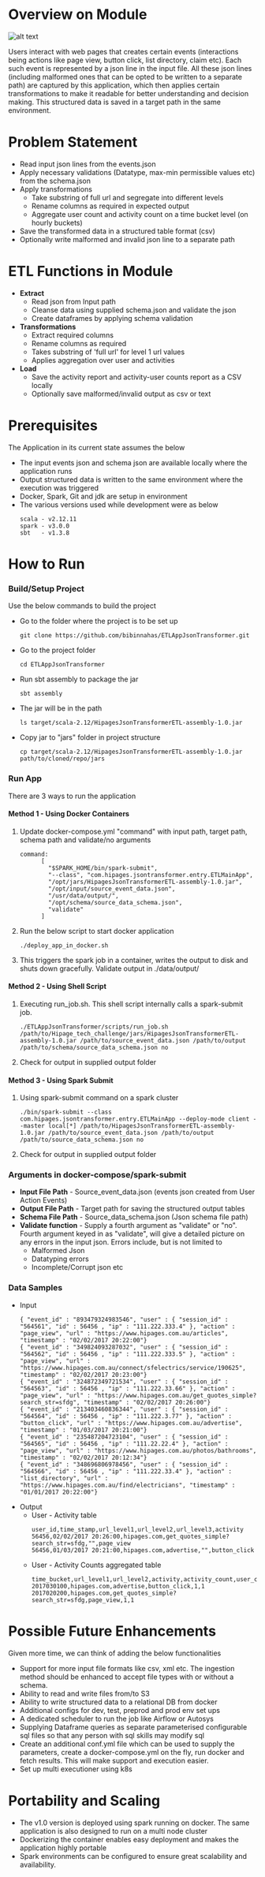 # Overview on Module
![alt text](https://github.com/bibinnahas/ETLAppJsonTransformer/blob/master/src/main/resources/WF_Hipages.png)

Users interact with web pages that creates certain events (interactions being actions like page view, button click, list directory, claim etc). Each such event is represented by a json line in the input file. All these json lines (including malformed ones that can be opted to be written to a separate path) are captured by this application, which then applies certain transformations to make it readable for better understanding and decision making. This structured data is saved in a target path in the same environment.   
# Problem Statement
- Read input json lines from the events.json
- Apply necessary validations (Datatype, max-min permissible values etc) from the schema.json
- Apply transformations
   * Take substring of full url and segregate into different levels
   * Rename columns as required in expected output
   * Aggregate user count and activity count on a time bucket level (on hourly buckets)
- Save the transformed data in a structured table format (csv)
- Optionally write malformed and invalid json line to a separate path
# ETL Functions in Module
- **Extract**
  * Read json from Input path
  * Cleanse data using supplied schema.json and validate the json
  * Create dataframes by applying schema validation
- **Transformations**
  * Extract required columns
  * Rename columns as required
  * Takes substring of 'full url' for level 1 url values
  * Applies aggregation over user and activities
- **Load**
  * Save the activity report and activity-user counts report as a CSV locally
  * Optionally save malformed/invalid output as csv or text
# Prerequisites
The Application in its current state assumes the below
- The input events json and schema json are available locally where the application runs
- Output structured data is written to the same environment where the execution was triggered
- Docker, Spark, Git and jdk are setup in environment
- The various versions used while development were as below
    ```
    scala - v2.12.11
    spark - v3.0.0
    sbt   - v1.3.8
    ```
# How to Run
### Build/Setup Project
Use the below commands to build the project
- Go to the folder where the project is to be set up
   ```
   git clone https://github.com/bibinnahas/ETLAppJsonTransformer.git
   ```
- Go to the project folder
   ```
   cd ETLAppJsonTransformer
   ```
- Run sbt assembly to package the jar
   ```
   sbt assembly
   ```
- The jar will be in the path
   ```
   ls target/scala-2.12/HipagesJsonTransformerETL-assembly-1.0.jar
   ```
- Copy jar to "jars" folder in project structure
   ```
   cp target/scala-2.12/HipagesJsonTransformerETL-assembly-1.0.jar path/to/cloned/repo/jars
   ```
### Run App
There are 3 ways to run the application
#### Method 1 - Using Docker Containers
1. Update docker-compose.yml "command" with input path, target path, schema path and validate/no arguments
    ```
    command:
          [
            "$SPARK_HOME/bin/spark-submit",
            "--class", "com.hipages.jsontransformer.entry.ETLMainApp",
            "/opt/jars/HipagesJsonTransformerETL-assembly-1.0.jar",
            "/opt/input/source_event_data.json",
            "/usr/data/output/",
            "/opt/schema/source_data_schema.json",
            "validate"
          ]

    ```
2. Run the below script to start docker application
    ```
    ./deploy_app_in_docker.sh
    ```
3. This triggers the spark job in a container, writes the output to disk and shuts down gracefully. Validate output in ./data/output/
#### Method 2 - Using Shell Script
1. Executing run_job.sh. This shell script internally calls a spark-submit job.
    ```
   ./ETLAppJsonTransformer/scripts/run_job.sh /path/to/Hipage_tech_challenge/jars/HipagesJsonTransformerETL-assembly-1.0.jar /path/to/source_event_data.json /path/to/output /path/to/schema/source_data_schema.json no
   ```
2. Check for output in supplied output folder 
#### Method 3 - Using Spark Submit
1. Using spark-submit command on a spark cluster
    ```
   ./bin/spark-submit --class com.hipages.jsontransformer.entry.ETLMainApp --deploy-mode client --master local[*] /path/to/HipagesJsonTransformerETL-assembly-1.0.jar /path/to/source_event_data.json /path/to/output /path/to/source_data_schema.json no
   ```
2. Check for output in supplied output folder
### Arguments in docker-compose/spark-submit
- **Input File Path** - Source_event_data.json (events json created from User Action Events)
- **Output File Path** - Target path for saving the structured output tables
- **Schema File Path** - Source_data_schema.json (Json schema file path)
- **Validate function** - Supply a fourth argument as "validate" or "no". Fourth argument keyed in as  "validate", will give a detailed picture on any errors in the input json. Errors include, but is not limited to
   * Malformed Json
   * Datatyping errors
   * Incomplete/Corrupt json etc
### Data Samples
- Input
    ```
    { "event_id" : "893479324983546", "user" : { "session_id" : "564561", "id" : 56456 , "ip" : "111.222.333.4" }, "action" : "page_view", "url" : "https://www.hipages.com.au/articles", "timestamp" : "02/02/2017 20:22:00"}
    { "event_id" : "349824093287032", "user" : { "session_id" : "564562", "id" : 56456 , "ip" : "111.222.333.5" }, "action" : "page_view", "url" : "https://www.hipages.com.au/connect/sfelectrics/service/190625", "timestamp" : "02/02/2017 20:23:00"}
    { "event_id" : "324872349721534", "user" : { "session_id" : "564563", "id" : 56456 , "ip" : "111.222.33.66" }, "action" : "page_view", "url" : "https://www.hipages.com.au/get_quotes_simple?search_str=sfdg", "timestamp" : "02/02/2017 20:26:00"}
    { "event_id" : "213403460836344", "user" : { "session_id" : "564564", "id" : 56456 , "ip" : "111.222.3.77" }, "action" : "button_click", "url" : "https://www.hipages.com.au/advertise", "timestamp" : "01/03/2017 20:21:00"}
    { "event_id" : "235487204723104", "user" : { "session_id" : "564565", "id" : 56456 , "ip" : "111.22.22.4" }, "action" : "page_view", "url" : "https://www.hipages.com.au/photos/bathrooms", "timestamp" : "02/02/2017 20:12:34"}
    { "event_id" : "348696806978456", "user" : { "session_id" : "564566", "id" : 56456 , "ip" : "111.222.33.4" }, "action" : "list_directory", "url" : "https://www.hipages.com.au/find/electricians", "timestamp" : "01/01/2017 20:22:00"}
    ```
- Output
  - User - Activity table
    ```
    user_id,time_stamp,url_level1,url_level2,url_level3,activity
    56456,02/02/2017 20:26:00,hipages.com,get_quotes_simple?search_str=sfdg,"",page_view
    56456,01/03/2017 20:21:00,hipages.com,advertise,"",button_click
    ```
  - User - Activity Counts aggregated table
    ```
    time_bucket,url_level1,url_level2,activity,activity_count,user_count
    2017030100,hipages.com,advertise,button_click,1,1
    2017020200,hipages.com,get_quotes_simple?search_str=sfdg,page_view,1,1
    ```
# Possible Future Enhancements
Given more time, we can think of adding the below functionalities
- Support for more input file formats like csv, xml etc. The ingestion method should be enhanced to accept file types with or without a schema.
- Ability to read and write files from/to S3
- Ability to write structured data to a relational DB from docker
- Additional configs for dev, test, preprod and prod env set ups
- A dedicated scheduler to run the job like Airflow or Autosys
- Supplying Dataframe queries as separate parameterised configurable sql files so that any person with sql skills may modify sql
- Create an additional conf.yml file which can be used to supply the parameters, create a docker-compose.yml on the fly, run docker and fetch results. This will make support and execution easier.
- Set up multi executioner using k8s 
# Portability and Scaling
- The v1.0 version is deployed using spark running on docker. The same application is also designed to run on a multi node cluster
- Dockerizing the container enables easy deployment and makes the application highly portable
- Spark environments can be configured to ensure great scalability and availability.
